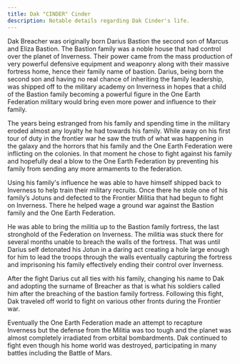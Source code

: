 ```yaml
---
title: Dak "CINDER" Cinder
description: Notable details regarding Dak Cinder's life.
---
```


Dak Breacher was originally born Darius Bastion the second son of Marcus and Eliza Bastion. The Bastion family was a noble house that had control over the planet of Inverness. Their power came from the mass production of very powerful defensive equipment and weaponry along with their massive fortress home, hence their family name of bastion. Darius, being born the second son and having no real chance of inheriting the family leadership, was shipped off to the military academy on Inverness in hopes that a child of the Bastion family becoming a powerful figure in the One Earth Federation military would bring even more power and influence to their family.

The years being estranged from his family and spending time in the military eroded almost any loyalty he had towards his family. While away on his first tour of duty in the frontier war he saw the truth of what was happening in the galaxy and the horrors that his family and the One Earth Federation were inflicting on the colonies. In that moment he chose to fight against his family and hopefully deal a blow to the One Earth Federation by preventing his family from sending any more armaments to the federation.

Using his family's influence he was able to have himself shipped back to Inverness to help train their military recruits. Once there he stole one of his family’s Jotuns and defected to the Frontier Militia that had begun to fight on Inverness. There he helped wage a ground war against the Bastion family and the One Earth Federation.

He was able to bring the militia up to the Bastion family fortress, the last stronghold of the Federation on Inverness. The militia was stuck there for several months unable to breach the walls of the fortress. That was until Darius self detonated his Jotun in a daring act creating a hole large enough for him to lead the troops through the walls eventually capturing the fortress and imprisoning his family effectively ending their control over Inverness.

After the fight Darius cut all ties with his family, changing his name to Dak and adopting the surname of Breacher as that is what his soldiers called him after the breaching of the bastion family fortress. Following this fight, Dak traveled off world to fight on various other fronts during the Frontier war.

Eventually the One Earth Federation made an attempt to recapture Inverness but the defense from the Militia was too tough and the planet was almost completely irradiated from orbital bombardments. Dak continued to fight even though his home world was destroyed, participating in many battles including the Battle of Mars.
